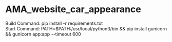# AMA_website_car_appearance
Build Command: pip install -r requirements.txt   
Start Command: PATH=$PATH:/usr/local/python3/bin && pip install gunicorn && gunicorn app:app --timeout 600
